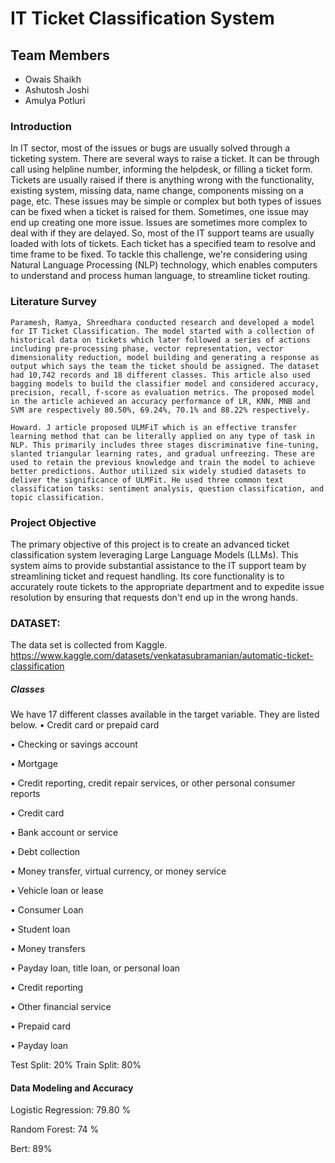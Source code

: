 # IT Ticket Classification System

## Team Members
- Owais Shaikh
- Ashutosh Joshi
- Amulya Potluri


### Introduction
In IT sector, most of the issues or bugs are usually solved through a ticketing system. There are several ways to raise a ticket. It can be through call using helpline number, informing the helpdesk, or filling a ticket form. Tickets are usually raised if there is anything wrong with the functionality, existing system, missing data, name change, components missing on a page, etc. These issues may be simple or complex but both types of issues can be fixed when a ticket is raised for them. Sometimes, one issue may end up creating one more issue. Issues are sometimes more complex to deal with if they are delayed. So, most of the IT support teams are usually loaded with lots of tickets. Each ticket has a specified team to resolve and time frame to be fixed. To tackle this challenge, we're considering using Natural Language Processing (NLP) technology, which enables computers to understand and process human language, to streamline ticket routing.


### Literature Survey

	Paramesh, Ramya, Shreedhara conducted research and developed a model for IT Ticket Classification. The model started with a collection of historical data on tickets which later followed a series of actions including pre-processing phase, vector representation, vector dimensionality reduction, model building and generating a response as output which says the team the ticket should be assigned. The dataset had 10,742 records and 18 different classes. This article also used bagging models to build the classifier model and considered accuracy, precision, recall, f-score as evaluation metrics. The proposed model in the article achieved an accuracy performance of LR, KNN, MNB and SVM are respectively 80.50%, 69.24%, 70.1% and 88.22% respectively.

	Howard. J article proposed ULMFiT which is an effective transfer learning method that can be literally applied on any type of task in NLP. This primarily includes three stages discriminative fine-tuning, slanted triangular learning rates, and gradual unfreezing. These are used to retain the previous knowledge and train the model to achieve better predictions. Author utilized six widely studied datasets to deliver the significance of ULMFit. He used three common text classification tasks: sentiment analysis, question classification, and topic classification. 
 
### Project Objective
The primary objective of this project is to create an advanced ticket classification system leveraging Large Language Models (LLMs). This system aims to provide substantial assistance to the IT support team by streamlining ticket and request handling. Its core functionality is to accurately route tickets to the appropriate department and to expedite issue resolution by ensuring that requests don't end up in the wrong hands.

### DATASET:

The data set is collected from Kaggle.
https://www.kaggle.com/datasets/venkatasubramanian/automatic-ticket-classification


##### Classes

We have 17 different classes available in the target variable. They are listed below.
•	Credit card or prepaid card

•	Checking or savings account

•	Mortgage

•	Credit reporting, credit repair services, or other personal consumer reports

•	Credit card

•	Bank account or service

•	Debt collection

•	Money transfer, virtual currency, or money service

•	Vehicle loan or lease

•	Consumer Loan

•	Student loan

•	Money transfers

•	Payday loan, title loan, or personal loan

•	Credit reporting

•	Other financial service

•	Prepaid card

•	Payday loan

Test Split: 20%
Train Split: 80%

#### Data Modeling and Accuracy

Logistic Regression: 79.80 %

Random Forest: 74 %

Bert: 89%
